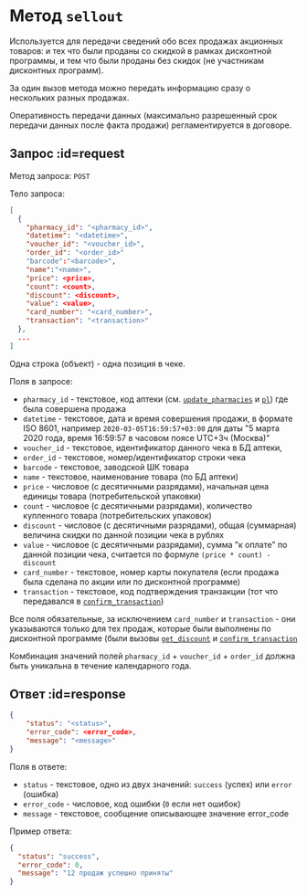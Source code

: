 # Метод `sellout`

Используется для передачи сведений обо всех продажах акционных товаров: и тех что были проданы со скидкой в рамках дисконтной программы, и тем что были проданы без скидок (не участникам дисконтных программ).

За один вызов метода можно передать информацию сразу о нескольких разных продажах.

Оперативность передачи данных (максимально разрешенный срок передачи данных после факта продажи) регламентируется в договоре.


## Запрос :id=request

Метод запроса: `POST`

Тело запроса:

```json
[
  {
    "pharmacy_id": "<pharmacy_id>",
    "datetime": "<datetime>",
    "voucher_id": "<voucher_id>",
    "order_id": "<order_id>"
    "barcode":"<barcode>",
    "name":"<name>",
    "price": <price>,
    "count": <count>,
    "discount": <discount>,
    "value": <value>,
    "card_number": "<card_number>",
    "transaction": "<transaction>"
  },  
  ...
]
```

Одна строка (объект) - одна позиция в чеке.

Поля в запросе:

* `pharmacy_id` - текстовое, код аптеки (см. [`update_pharmacies`](update_pharmacies.md) и [`pl`](pl.md)) где была совершена продажа
* `datetime` - текстовое, дата и время совершения продажи, в формате ISO 8601, например `2020-03-05T16:59:57+03:00` для даты "5 марта 2020 года, время 16:59:57 в часовом поясе UTC+3ч (Москва)" 
* `voucher_id` - текстовое, идентификатор данного чека в БД аптеки,
* `order_id` - текстовое, номер/идентификатор строки чека
* `barcode` - текстовое, заводской ШК товара
* `name` - текстовое, наименование товара (по БД аптеки)
* `price` - числовое (с десятичными разрядами), начальная цена единицы товара (потребительской упаковки)
* `count` - числовое (с десятичными разрядами), количество купленного товара (потребительских упаковок)
* `discount` - числовое (с десятичными разрядами), общая (суммарная) величина скидки по данной позиции чека в рублях
* `value` - числовое (с десятичными разрядами), сумма "к оплате" по данной позиции чека, считается по формуле `(price * count) - discount`
* `card_number` - текстовое, номер карты покупателя (если продажа была сделана по акции или по дисконтной программе)
* `transaction` - текстовое, код подтверждения транзакции (тот что передавался в [`confirm_transaction`](confirm_transaction.md))

Все поля обязательные, за исключением `card_number` и `transaction` - они указываются только для тех продаж, которые были выполнены по дисконтной программе (были вызовы [`get_discount`](get_discount.md) и [`confirm_transaction`](confirm_transaction.md)

Комбинация значений полей `pharmacy_id` + `voucher_id` + `order_id` должна быть уникальна в течение календарного года.


## Ответ :id=response

```json
{
    "status": "<status>",
    "error_code": <error_code>,
    "message": "<message>"
}
```

Поля в ответе:

  * `status` - текстовое, одно из двух значений: `success` (успех) или `error` (ошибка)
  * `error_code` - числовое, код ошибки (`0` если нет ошибок)
  * `message` - текстовое, сообщение описывающее значение error_code

Пример ответа:
```json
{
  "status": "success",
  "error_code": 0,
  "message": "12 продаж успешно приняты"
}
```